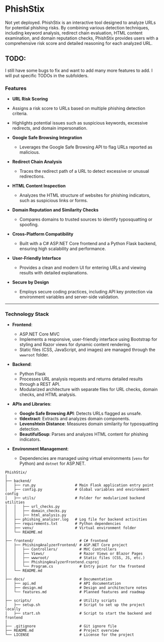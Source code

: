 # PhishStix
Not yet deployed. PhishStix is an interactive tool designed to analyze URLs for potential phishing risks. By combining various detection techniques, including keyword analysis, redirect chain evaluation, HTML content examination, and domain reputation checks, PhishStix provides users with a comprehensive risk score and detailed reasoning for each analyzed URL.

## TODO:
I still have some bugs to fix and want to add many more features to add. I will put specific TODOs in the subfolders. 

### **Features**

- **URL Risk Scoring**  
 - Assigns a risk score to URLs based on multiple phishing detection criteria.  
  - Highlights potential issues such as suspicious keywords, excessive redirects, and domain impersonation.

- **Google Safe Browsing Integration**  
  - Leverages the Google Safe Browsing API to flag URLs reported as malicious.

- **Redirect Chain Analysis**  
  - Traces the redirect path of a URL to detect excessive or unusual redirections.

- **HTML Content Inspection**  
  - Analyzes the HTML structure of websites for phishing indicators, such as suspicious links or forms.

- **Domain Reputation and Similarity Checks**  
  - Compares domains to trusted sources to identify typosquatting or spoofing.

- **Cross-Platform Compatibility**  
  - Built with a C# ASP.NET Core frontend and a Python Flask backend, ensuring high scalability and performance.

- **User-Friendly Interface**  
  - Provides a clean and modern UI for entering URLs and viewing results with detailed explanations.

- **Secure by Design**  
  - Employs secure coding practices, including API key protection via environment variables and server-side validation.

---

### **Technology Stack**

- **Frontend**:  
  - ASP.NET Core MVC  
  - Implements a responsive, user-friendly interface using Bootstrap for styling and Razor views for dynamic content rendering.  
  - Static files (CSS, JavaScript, and images) are managed through the `wwwroot` folder.

- **Backend**:  
  - Python Flask  
  - Processes URL analysis requests and returns detailed results through a REST API.  
  - Modularized architecture with separate files for URL checks, domain checks, and HTML analysis.

- **APIs and Libraries**:  
  - **Google Safe Browsing API**: Detects URLs flagged as unsafe.  
  - **tldextract**: Extracts and analyzes domain components.  
  - **Levenshtein Distance**: Measures domain similarity for typosquatting detection.  
  - **BeautifulSoup**: Parses and analyzes HTML content for phishing indicators.

- **Environment Management**:  
  - Dependencies are managed using virtual environments (`venv` for Python) and `dotnet` for ASP.NET.


```
PhishStix/
│
├── backend/
│   ├── run.py                  # Main Flask application entry point
│   ├── config.py               # Global variables and environment config
│   ├── utils/                  # Folder for modularized backend utilities
│   │   ├── url_checks.py
│   │   ├── domain_checks.py
│   │   ├── html_analysis.py
│   ├── phishing_analyzer.log   # Log file for backend activities
│   ├── requirements.txt        # Python dependencies
│   ├── venv/                   # Virtual environment folder
│   └── README.md
│
├── frontend/                     # C# frontend
│   ├── PhishingAnalyzerFrontend/ # ASP.NET Core project
│   │   ├── Controllers/          # MVC Controllers
│   │   ├── Views/                # Razor Views or Blazor Pages
│   │   ├── wwwroot/              # Static files (CSS, JS, etc.)
│   │   ├── PhishingAnalyzerFrontend.csproj
│   │   └── Program.cs            # Entry point for the frontend
│   └── README.md
│
├── docs/                         # Documentation
│   ├── api.md                    # API documentation
│   ├── design.md                 # Design and architecture notes
│   └── features.md               # Planned features and roadmap
│
├── scripts/                      # Utility scripts
│   ├── setup.sh                  # Script to set up the project locally
│   ├── start.sh                  # Script to start the backend and frontend
│
├── .gitignore                    # Git ignore file
├── README.md                     # Project overview
└── LICENSE                       # License for the project
```
